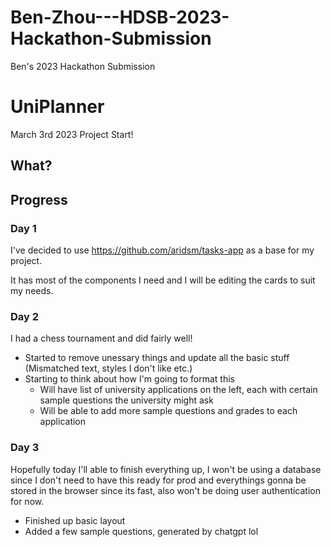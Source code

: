 # Ben-Zhou---HDSB-2023-Hackathon-Submission

Ben's 2023 Hackathon Submission

# UniPlanner 

March 3rd 2023 Project Start!

## What?



## Progress

### Day 1

I've decided to use https://github.com/aridsm/tasks-app as a base for my project.

It has most of the components I need and I will be editing the cards to suit my needs.

### Day 2

I had a chess tournament and did fairly well!

- Started to remove unessary things and update all the basic stuff (Mismatched text, styles I don't like etc.)
- Starting to think about how I'm going to format this
    - Will have list of university applications on the left, each with certain sample questions the university might ask
    - Will be able to add more sample questions and grades to each application

### Day 3

Hopefully today I'll able to finish everything up, I won't be using a database since I don't need to have this ready for prod and everythings gonna be stored in the browser since its fast, also won't be doing user authentication for now.

- Finished up basic layout
- Added a few sample questions, generated by chatgpt lol